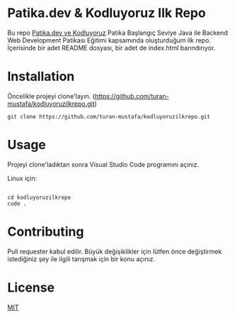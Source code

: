# Patika.dev & Kodluyoruz Ilk Repo

Bu repo [Patika.dev ve Kodluyoruz](https://patika.dev) Patika Başlangıç Seviye Java ile Backend Web Development Patikası Eğitimi kapsamında oluşturduğum ilk repo. İçerisinde bir adet README dosyası, bir adet de index.html barındırıyor.

# Installation

Öncelikle projeyi clone'layın. (https://github.com/turan-mustafa/kodluyoruzilkrepo.git)

```
git clone https://github.com/turan-mustafa/kodluyoruzilkrepo.git
```

# Usage

Projeyi clone'ladıktan sonra Visual Studio Code programını açınız.

Linux için:

```

cd kodluyoruzilkrepo
code .

```


# Contributing

Pull requester kabul edilir. Büyük değişiklikler için lütfen önce değiştirmek istediğiniz şey ile ilgili tarışmak için bir konu açınız.

# License

[MIT](https://choosealicense.com/licenses/mit/)